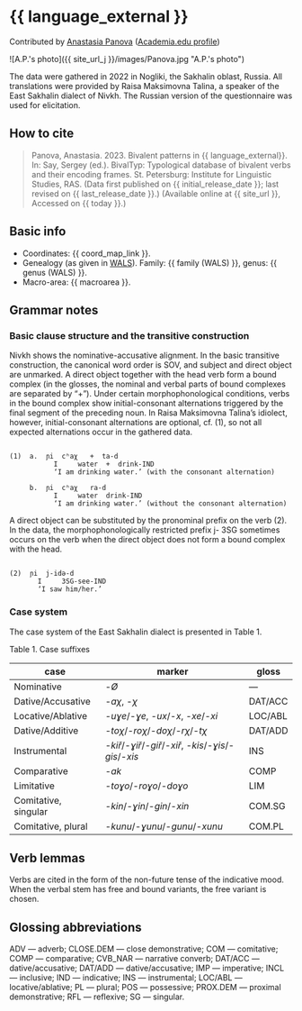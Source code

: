# {{ language_external }}
Contributed by [Anastasia Panova](https://www.su.se/english/profiles/anpa7559-1.623680) ([Academia.edu profile](https://su-se.academia.edu/AnastasiaPanova))

![A.P.'s photo]({{ site_url_j }}/images/Panova.jpg "A.P.'s photo")

The data were gathered in 2022 in Nogliki, the Sakhalin oblast, Russia. All translations were provided by Raisa Maksimovna Talina, a speaker of the East Sakhalin dialect of Nivkh. The Russian version of the questionnaire was used for elicitation.

## How to cite
> Panova, Anastasia. 2023. Bivalent patterns in {{ language_external}}. 
> In: Say, Sergey (ed.). BivalTyp: Typological database of bivalent verbs and their encoding frames. 
> St. Petersburg: Institute for Linguistic Studies, RAS. 
> (Data first published on {{ initial_release_date }}; 
> last revised on {{ last_release_date }}.) (Available online at {{ site_url }}, 
> Accessed on {{ today }}.)

## Basic info
- Coordinates: {{ coord_map_link }}.
- Genealogy (as given in [WALS](https://wals.info/)). Family: {{ family (WALS) }}, genus: {{ genus (WALS) }}.
- Macro-area: {{ macroarea }}.

## Grammar notes

### Basic clause structure and the transitive construction

Nivkh shows the nominative-accusative alignment. In the basic transitive construction, the canonical word order is SOV, and subject and direct object are unmarked. A direct object together with the head verb form a bound complex (in the glosses, the nominal and verbal parts of bound complexes are separated by “+”). Under certain morphophonological conditions, verbs in the bound complex show initial-consonant alternations triggered by the final segment of the preceding noun. In Raisa Maksimovna Talina’s idiolect, however, initial-consonant alternations are optional, cf. (1), so not all expected alternations occur in the gathered data.

```

(1)  a.	 ɲi	 cʰaχ   +  ta-d
	       I	 water  +  drink-IND
	       ‘I am drinking water.’ (with the consonant alternation)
     
     b.	 ɲi	 cʰaχ   ra-d
	       I	 water  drink-IND
	       ‘I am drinking water.’ (without the consonant alternation)

```

A direct object can be substituted by the pronominal prefix on the verb (2). In the data, the morphophonologically restricted prefix j- 3SG sometimes occurs on the verb when the direct object does not form a bound complex with the head.

```

(2)	 ɲi	 j-idə-d
	   I	 3SG-see-IND
	   ‘I saw him/her.’

```

### Case system

The case system of the East Sakhalin dialect is presented in Table 1.

Table 1. Case suffixes

<div class="before-table"></div>

|     case                    |     marker                                                      |     gloss      |
|-----------------------------|-----------------------------------------------------------------|----------------|
|     Nominative              |     -*Ø*                                                        |     —          |
|     Dative/Accusative       |     -*aχ*, -*χ*                                                 |     DAT/ACC    |
|     Locative/Ablative       |     -*uɣe*/-*ɣe*, -*ux*/-*x*, -*xe*/-*xi*                       |     LOC/ABL    |
|     Dative/Additive         |     -*toχ*/-*roχ*/-*doχ*/-*rχ*/-*tχ*                            |     DAT/ADD    |
|     Instrumental            |     -*kiř*/-*ɣiř*/-*giř*/-*xiř*, -*kis*/-*ɣis*/-*gis*/-*xis*    |     INS        |
|     Comparative             |     -*ak*                                                       |     COMP       |
|     Limitative              |     -*toɣo*/-*roɣo*/-*doɣo*                                     |     LIM        |
|     Comitative, singular    |     -*kin*/-*ɣin*/-*gin*/-*xin*                                 |     COM.SG     |
|     Comitative, plural      |     -*kunu*/-*ɣunu*/-*gunu*/-*xunu*                             |     COM.PL     |

## Verb lemmas

Verbs are cited in the form of the non-future tense of the indicative mood. When the verbal stem has free and bound variants, the free variant is chosen.

## Glossing abbreviations
ADV — adverb; CLOSE.DEM — close demonstrative; COM — comitative; COMP — comparative; CVB_NAR — narrative converb; DAT/ACC — dative/accusative;  DAT/ADD — dative/accusative; IMP — imperative; INCL — inclusive; IND — indicative; INS — instrumental; LOC/ABL — locative/ablative; PL — plural; POS — possessive; PROX.DEM — proximal demonstrative; RFL — reflexive; SG — singular.
